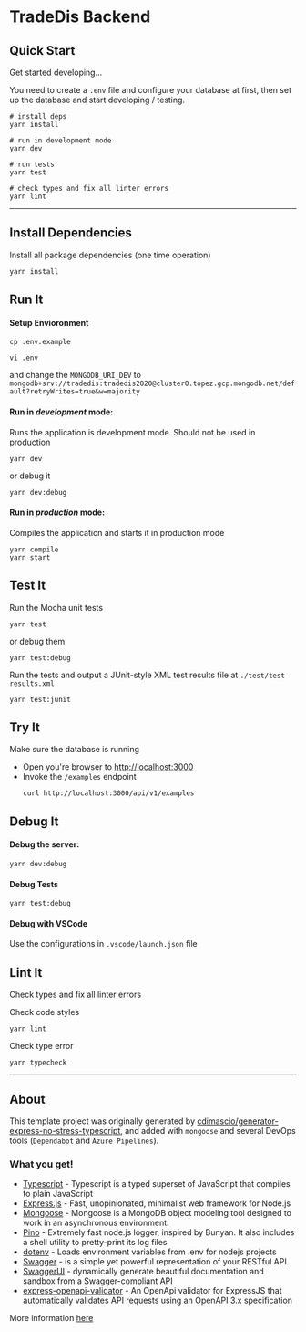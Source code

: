 # TradeDis Backend

## Quick Start

Get started developing...

You need to create a `.env` file and configure your database at first, then set up the database and start developing / testing.

```shell
# install deps
yarn install

# run in development mode
yarn dev

# run tests
yarn test

# check types and fix all linter errors
yarn lint
```

---

## Install Dependencies

Install all package dependencies (one time operation)

```shell
yarn install
```

## Run It

#### Setup Envioronment

```shell
cp .env.example
```

```shell
vi .env
```

and change the `MONGODB_URI_DEV` to `mongodb+srv://tradedis:tradedis2020@cluster0.topez.gcp.mongodb.net/default?retryWrites=true&w=majority`

#### Run in _development_ mode:

Runs the application is development mode. Should not be used in production

```shell
yarn dev
```

or debug it

```shell
yarn dev:debug
```

#### Run in _production_ mode:

Compiles the application and starts it in production mode

```shell
yarn compile
yarn start
```

## Test It

Run the Mocha unit tests

```shell
yarn test
```

or debug them

```shell
yarn test:debug
```

Run the tests and output a JUnit-style XML test results file at `./test/test-results.xml`

```shell
yarn test:junit
```

## Try It

Make sure the database is running

- Open you're browser to [http://localhost:3000](http://localhost:3000)
- Invoke the `/examples` endpoint
  ```shell
  curl http://localhost:3000/api/v1/examples
  ```

## Debug It

#### Debug the server:

```
yarn dev:debug
```

#### Debug Tests

```
yarn test:debug
```

#### Debug with VSCode

Use the configurations in `.vscode/launch.json` file

## Lint It

Check types and fix all linter errors

Check code styles

```shell
yarn lint
```

Check type error

```
yarn typecheck
```

---

## About

This template project was originally generated by [cdimascio/generator-express-no-stress-typescript](https://github.com/cdimascio/generator-express-no-stress-typescript), and added with `mongoose` and several DevOps tools (`Dependabot` and `Azure Pipelines`).

### What you get!

- [Typescript](https://www.typescriptlang.org/) - Typescript is a typed superset of JavaScript that compiles to plain JavaScript
- [Express.js](https://www.expressjs.com) - Fast, unopinionated, minimalist web framework for Node.js
- [Mongoose](https://github.com/motdotla/dotenv) - Mongoose is a MongoDB object modeling tool designed to work in an asynchronous environment.
- [Pino](https://github.com/pinojs/pino) - Extremely fast node.js logger, inspired by Bunyan. It also includes a shell utility to pretty-print its log files
- [dotenv](https://github.com/motdotla/dotenv) - Loads environment variables from .env for nodejs projects
- [Swagger](http://swagger.io/) - is a simple yet powerful representation of your RESTful API.
- [SwaggerUI](http://swagger.io/) - dynamically generate beautiful documentation and sandbox from a Swagger-compliant API
- [express-openapi-validator](https://github.com/cdimascio/express-openapi-validator) - An OpenApi validator for ExpressJS that automatically validates API requests using an OpenAPI 3.x specification

More information [here](https://github.com/cdimascio/generator-express-no-stress-typescript#what-you-get)
